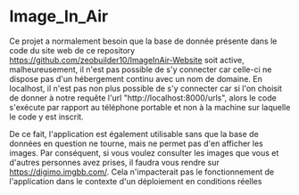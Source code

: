 # Image_In_Air

Ce projet a normalement besoin que la base de donnée présente dans le code du site web de ce repository https://github.com/zeobuilder10/ImageInAir-Website soit active, malheureusement, il n'est pas possible de s'y connecter car celle-ci ne dispose pas d'un hébergement continu avec un nom de domaine. En localhost, il n'est pas non plus possible de s'y connecter car si l'on choisit de donner à notre requête l'url "http://localhost:8000/urls", alors le code s'exécute par rapport au téléphone portable et non à la machine sur laquelle le code y est inscrit.

De ce fait, l'application est également utilisable sans que la base de données en question ne tourne, mais ne permet pas d'en afficher les images. Par conséquent, si vous voulez consulter les images que vous et d'autres personnes avez prises, il faudra vous rendre sur https://digimo.imgbb.com/. Cela n'impacterait pas le fonctionnement de l'application dans le contexte d'un déploiement en conditions réelles

